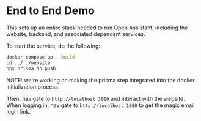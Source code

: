 # End to End Demo

This sets up an entire stack needed to run Open Assistant, including the website, backend, and associated dependent services.

To start the service, do the following:

```sh
docker compose up --build
cd ../../website
npx prisma db push
```

NOTE: we're working on making the prisma step integrated into the docker
initialization process.

Then, navigate to `http://localhost:3000` and interact with the website. When
logging in, navigate to `http://localhost:1080` to get the magic email login
link.

